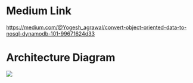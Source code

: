 # Medium Link 

https://medium.com/@Yogesh_agrawal/convert-object-oriented-data-to-nosql-dynamodb-101-99671624d33




# Architecture Diagram

<img src=https://github.com/yogeshagrawal11/cloud/blob/master/aws/DynamoDB/S3%20to%20Dynamodb/S3%20to%20Dynamodb%20upload%20-%20vpc-ade99ed5.png />

<br>
